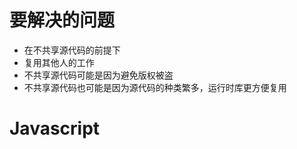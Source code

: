 # 要解决的问题

* 在不共享源代码的前提下
* 复用其他人的工作
* 不共享源代码可能是因为避免版权被盗
* 不共享源代码也可能是因为源代码的种类繁多，运行时库更方便复用

# Javascript